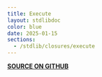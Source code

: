 ```yaml
---
title: Execute
layout: stdlibdoc
color: blue
date: 2025-01-15
sections:
  - /stdlib/closures/execute
---
```


**[SOURCE ON GITHUB](https://github.com/wurstscript/WurstStdlib2/blob/master/wurst/closures/Execute.wurst)**
